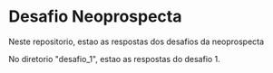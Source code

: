# Desafio Neoprospecta

Neste repositorio, estao as respostas dos desafios da neoprospecta

No diretorio "desafio_1", estao as respostas do desafio 1.
